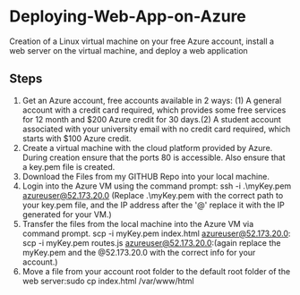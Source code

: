 # Deploying-Web-App-on-Azure
Creation of a Linux virtual machine on your free Azure account, install a web server on the virtual machine, and deploy a web application

## Steps 
1. Get an Azure account, free accounts available in 2 ways: (1) A general account with a credit card required, which provides some free services for 12 month and $200 Azure credit for 30 days.(2) A student account associated with your university email with no credit card required, which starts with $100 Azure credit.
2. Create a virtual machine with the cloud platform provided by Azure. During creation ensure that the ports 80 is accessible. Also ensure that a key.pem file is created.
3. Download the Files from my GITHUB Repo into your local machine.
4. Login into the Azure VM using the command prompt:   ssh -i .\myKey.pem azureuser@52.173.20.0 (Replace .\myKey.pem with the correct path to your key.pem file, and the IP address after the '@' replace it with the IP generated for your VM.)
5. Transfer the files from the local machine into the Azure VM via command prompt. scp -i myKey.pem index.html azureuser@52.173.20.0: scp -i myKey.pem routes.js azureuser@52.173.20.0:(again replace the myKey.pem and the @52.173.20.0 with the correct info for your account.)
6. Move a file from your account root folder to the default root folder of the web server:sudo cp index.html /var/www/html

